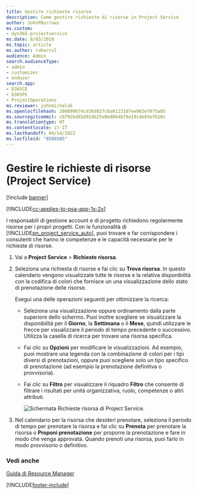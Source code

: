 ```yaml
---
title: Gestire richieste risorse
description: Come gestire richieste di risorse in Project Service
author: JohnPBurrows
ms.custom:
- dyn365-projectservice
ms.date: 8/03/2018
ms.topic: article
ms.author: ruhercul
audience: Admin
search.audienceType:
- admin
- customizer
- enduser
search.app:
- D365CE
- D365PS
- ProjectOperations
ms.reviewer: johnmichalak
ms.openlocfilehash: 200890674cd36d027cba0123107ee963ef875a05
ms.sourcegitcommit: c0792bd65d92db25e0e8864879a19c4b93efb10c
ms.translationtype: HT
ms.contentlocale: it-IT
ms.lasthandoff: 04/14/2022
ms.locfileid: "8589385"
---
```

# <a name="manage-resource-requests-project-service"></a>Gestire le richieste di risorse (Project Service)

[!include [banner](../includes/psa-now-project-operations.md)]

[!INCLUDE[cc-applies-to-psa-app-1x-2x](../includes/cc-applies-to-psa-app-1x-2x.md)]

I responsabili di gestione account e di progetto richiedono regolarmente risorse per i propri progetti. Con le funzionalità di [!INCLUDE[pn_project_service_auto](../includes/pn-project-service-auto.md)], puoi trovare e far corrispondere i consulenti che hanno le competenze e le capacità necessarie per le richieste di risorse.  
  
1. Vai a **Project Service** > **Richieste risorsa**.  
  
2. Seleziona una richiesta di risorse e fai clic su **Trova risorsa**. In questo calendario vengono visualizzate tutte le risorse e la relativa disponibilità con la codifica di colori che fornisce un una visualizzazione dello stato di prenotazione delle risorse.  
  
    Esegui una delle operazioni seguenti per ottimizzare la ricerca:  
  
   -   Seleziona una visualizzazione oppure ordinamento dalla parte superiore dello schermo. Puoi inoltre scegliere se visualizzare la disponibilità per il **Giorno**, la **Settimana** o il **Mese**, quindi utilizzare le frecce per visualizzare il periodo di tempo precedente o successivo. Utilizza la casella di ricerca per trovare una risorsa specifica.  
  
   -   Fai clic su **Opzioni** per modificare le visualizzazioni. Ad esempio, puoi mostrare una legenda con la combinazione di colori per i tipi diversi di prenotazioni, oppure puoi scegliere solo un tipo specifico di prenotazione (ad esempio la prenotazione definitiva o provvisoria).  
  
   -   Fai clic su **Filtro** per visualizzare il riquadro **Filtro** che consente di filtrare i risultati per unità organizzativa, ruolo, competenze o altri attributi.  
  
       ![Schermata Richieste risorsa di Project Service.](../psa/media/project-service-resource-request-screen.png "Schermata Richieste risorsa di Project Service")  
  
3. Nel calendario per la risorsa che desideri prenotare, seleziona il periodo di tempo per prenotare la risorsa e fai clic su **Prenota** per prenotare la risorsa o **Proponi prenotazione** per proporre la prenotazione e fare in modo che venga approvata. Quando prenoti una risorsa, puoi farlo in modo provvisorio o definitivo.  
  
### <a name="see-also"></a>Vedi anche  
 [Guida di Resource Manager](../psa/resource-manager-guide.md)


[!INCLUDE[footer-include](../includes/footer-banner.md)]
